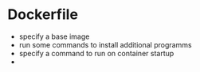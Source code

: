 # Dockerfile
 * specify a base image
 * run some commands to install additional programms
 * specify a command to run on container startup
 * 
